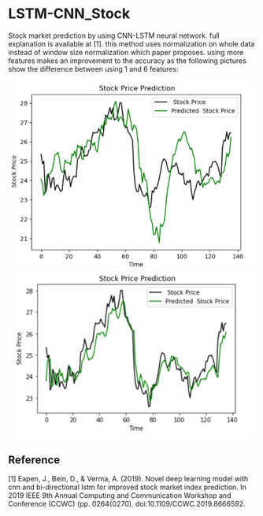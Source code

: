 # LSTM-CNN_Stock
Stock market prediction by using CNN-LSTM neural network. 
full explanation is available at [1]. 
this method uses normalization on whole data instead of window size normalization which paper proposes.
using more features makes an improvement to the accuracy as the following pictures show the difference between using 1 and 6 features:

![Alt text](1-F.png?raw=true "real price vs predicted price after 200 epoch using 1 feature")   ![Alt text](6-F.png?raw=true "real price vs predicted price after 200 epoch using 6 features")
## Reference 
[1] Eapen, J., Bein, D., & Verma, A. (2019). Novel deep learning model with cnn
and bi-directional lstm for improved stock market index prediction. In 2019
IEEE 9th Annual Computing and Communication Workshop and Conference
(CCWC) (pp. 0264{0270). doi:10.1109/CCWC.2019.8666592.
